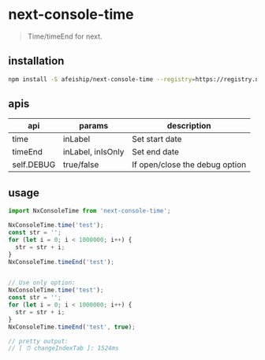 # next-console-time
> Time/timeEnd for next.

## installation
```bash
npm install -S afeiship/next-console-time --registry=https://registry.npm.taobao.org
```

## apis
| api        | params            | description                    |
| ---------- | ----------------- | ------------------------------ |
| time       | inLabel           | Set start date                 |
| timeEnd    | inLabel, inIsOnly | Set end date                   |
| self.DEBUG | true/false        | If open/close the debug option |

## usage
```js
import NxConsoleTime from 'next-console-time';

NxConsoleTime.time('test');
const str = '';
for (let i = 0; i < 1000000; i++) {
  str = str + i;
}
NxConsoleTime.timeEnd('test');


// Use only option:
NxConsoleTime.time('test');
const str = '';
for (let i = 0; i < 1000000; i++) {
  str = str + i;
}
NxConsoleTime.timeEnd('test', true);

// pretty output:
// [ ⏰ changeIndexTab ]: 1524ms
```
